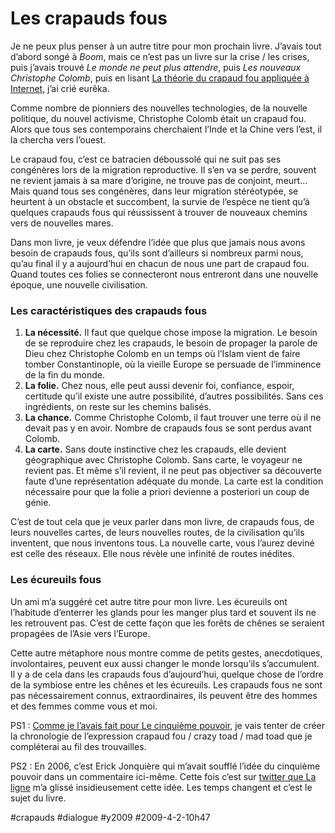 # Les crapauds fous

Je ne peux plus penser à un autre titre pour mon prochain livre. J’avais tout d’abord songé à *Boom*, mais ce n’est pas un livre sur la crise / les crises, puis j’avais trouvé *Le monde ne peut plus attendre*, puis *Les nouveaux Christophe Colomb*, puis en lisant [La théorie du crapaud fou appliquée à Internet](http://hyperrepublique.blogs.com/public/2008/06/la-thorie-du-cr.html), j’ai crié eurêka.

Comme nombre de pionniers des nouvelles technologies, de la nouvelle politique, du nouvel activisme, Christophe Colomb était un crapaud fou. Alors que tous ses contemporains cherchaient l’Inde et la Chine vers l’est, il la chercha vers l’ouest.

Le crapaud fou, c’est ce batracien déboussolé qui ne suit pas ses congénères lors de la migration reproductive. Il s’en va se perdre, souvent ne revient jamais à sa mare d’origine, ne trouve pas de conjoint, meurt... Mais quand tous ses congénères, dans leur migration stéréotypée, se heurtent à un obstacle et succombent, la survie de l’espèce ne tient qu’à quelques crapauds fous qui réussissent à trouver de nouveaux chemins vers de nouvelles mares.

Dans mon livre, je veux défendre l’idée que plus que jamais nous avons besoin de crapauds fous, qu’ils sont d’ailleurs si nombreux parmi nous, qu’au final il y a aujourd’hui en chacun de nous une part de crapaud fou. Quand toutes ces folies se connecteront nous entreront dans une nouvelle époque, une nouvelle civilisation.

### Les caractéristiques des crapauds fous

1. **La nécessité.** Il faut que quelque chose impose la migration. Le besoin de se reproduire chez les crapauds, le besoin de propager la parole de Dieu chez Christophe Colomb en un temps où l’Islam vient de faire tomber Constantinople, où la vieille Europe se persuade de l’imminence de la fin du monde.
2. **La folie.** Chez nous, elle peut aussi devenir foi, confiance, espoir, certitude qu’il existe une autre possibilité, d’autres possibilités. Sans ces ingrédients, on reste sur les chemins balisés.
3. **La chance.** Comme Christophe Colomb, il faut trouver une terre où il ne devait pas y en avoir. Nombre de crapauds fous se sont perdus avant Colomb.
4. **La carte.** Sans doute instinctive chez les crapauds, elle devient géographique avec Christophe Colomb. Sans carte, le voyageur ne revient pas. Et même s’il revient, il ne peut pas objectiver sa découverte faute d’une représentation adéquate du monde. La carte est la condition nécessaire pour que la folie a priori devienne a posteriori un coup de génie.

C’est de tout cela que je veux parler dans mon livre, de crapauds fous, de leurs nouvelles cartes, de leurs nouvelles routes, de la civilisation qu’ils inventent, que nous inventons tous. La nouvelle carte, vous l’aurez deviné est celle des réseaux. Elle nous révèle une infinité de routes inédites.

### Les écureuils fous

Un ami m’a suggéré cet autre titre pour mon livre. Les écureuils ont l’habitude d’enterrer les glands pour les manger plus tard et souvent ils ne les retrouvent pas. C’est de cette façon que les forêts de chênes se seraient propagées de l’Asie vers l’Europe.

Cette autre métaphore nous montre comme de petits gestes, anecdotiques, involontaires, peuvent eux aussi changer le monde lorsqu’ils s’accumulent. Il y a de cela dans les crapauds fous d’aujourd’hui, quelque chose de l’ordre de la symbiose entre les chênes et les écureuils. Les crapauds fous ne sont pas nécessairement connus, extraordinaires, ils peuvent être des hommes et des femmes comme vous et moi.

PS1 : [Comme je l’avais fait pour Le cinquième pouvoir](../../2006/12/chronologie-du-cinquieme-pouvoir.md), je vais tenter de créer la chronologie de l’expression crapaud fou / crazy toad / mad toad que je compléterai au fil des trouvailles.

PS2 : En 2006, c’est Erick Jonquière qui m’avait soufflé l’idée du cinquième pouvoir dans un commentaire ici-même. Cette fois c’est sur [twitter que La ligne](http://twitter.com/la_ligne/statuses/1394038409) m’a glissé insidieusement cette idée. Les temps changent et c’est le sujet du livre.

#crapauds #dialogue #y2009 #2009-4-2-10h47
